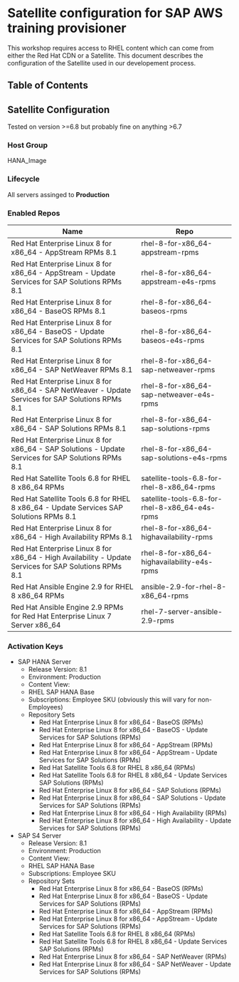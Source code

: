 # Satellite configuration for SAP AWS training provisioner

This workshop requires access to RHEL content which can come from either the Red Hat CDN or a Satellite. This document describes the configuration of the Satellite used in our developement process.

## Table of Contents


## Satellite Configuration
Tested on version >=6.8 but probably fine on anything >6.7
### Host Group
HANA_Image
### Lifecycle
All servers assinged to **Production**
### Enabled Repos
Name | Repo
-----|-----
Red Hat Enterprise Linux 8 for x86_64 - AppStream RPMs 8.1 | rhel-8-for-x86_64-appstream-rpms
Red Hat Enterprise Linux 8 for x86_64 - AppStream - Update Services for SAP Solutions RPMs 8.1 | rhel-8-for-x86_64-appstream-e4s-rpms
Red Hat Enterprise Linux 8 for x86_64 - BaseOS RPMs 8.1 | rhel-8-for-x86_64-baseos-rpms
Red Hat Enterprise Linux 8 for x86_64 - BaseOS - Update Services for SAP Solutions RPMs 8.1 | rhel-8-for-x86_64-baseos-e4s-rpms
Red Hat Enterprise Linux 8 for x86_64 - SAP NetWeaver RPMs 8.1 | rhel-8-for-x86_64-sap-netweaver-rpms
Red Hat Enterprise Linux 8 for x86_64 - SAP NetWeaver - Update Services for SAP Solutions RPMs 8.1 | rhel-8-for-x86_64-sap-netweaver-e4s-rpms
Red Hat Enterprise Linux 8 for x86_64 - SAP Solutions RPMs 8.1 | rhel-8-for-x86_64-sap-solutions-rpms
Red Hat Enterprise Linux 8 for x86_64 - SAP Solutions - Update Services for SAP Solutions RPMs 8.1 | rhel-8-for-x86_64-sap-solutions-e4s-rpms
Red Hat Satellite Tools 6.8 for RHEL 8 x86_64 RPMs | satellite-tools-6.8-for-rhel-8-x86_64-rpms
Red Hat Satellite Tools 6.8 for RHEL 8 x86_64 - Update Services SAP Solutions RPMs 8.1 | satellite-tools-6.8-for-rhel-8-x86_64-e4s-rpms
Red Hat Enterprise Linux 8 for x86_64 - High Availability RPMs 8.1 | rhel-8-for-x86_64-highavailability-rpms
Red Hat Enterprise Linux 8 for x86_64 - High Availability - Update Services for SAP Solutions RPMs 8.1 | rhel-8-for-x86_64-highavailability-e4s-rpms
Red Hat Ansible Engine 2.9 for RHEL 8 x86_64 RPMs | ansible-2.9-for-rhel-8-x86_64-rpms
Red Hat Ansible Engine 2.9 RPMs for Red Hat Enterprise Linux 7 Server x86_64 | rhel-7-server-ansible-2.9-rpms
### Activation Keys
* SAP HANA Server
  * Release Version: 8.1
  * Environment: Production
  * Content View: 
  * RHEL SAP HANA Base 
  * Subscriptions: Employee SKU (obviously this will vary for non-Employees)
  * Repository Sets
    * Red Hat Enterprise Linux 8 for x86_64 - BaseOS (RPMs)
    * Red Hat Enterprise Linux 8 for x86_64 - BaseOS - Update Services for SAP Solutions (RPMs)
    * Red Hat Enterprise Linux 8 for x86_64 - AppStream (RPMs)
    * Red Hat Enterprise Linux 8 for x86_64 - AppStream - Update Services for SAP Solutions (RPMs)
    * Red Hat Satellite Tools 6.8 for RHEL 8 x86_64 (RPMs)
    * Red Hat Satellite Tools 6.8 for RHEL 8 x86_64 - Update Services SAP Solutions (RPMs)
    * Red Hat Enterprise Linux 8 for x86_64 - SAP Solutions (RPMs)
    * Red Hat Enterprise Linux 8 for x86_64 - SAP Solutions - Update Services for SAP Solutions (RPMs)
    * Red Hat Enterprise Linux 8 for x86_64 - High Availability (RPMs)
    * Red Hat Enterprise Linux 8 for x86_64 - High Availability - Update Services for SAP Solutions (RPMs)
* SAP S4 Server
  * Release Version: 8.1
  * Environment: Production
  * Content View: 
  * RHEL SAP HANA Base 
  * Subscriptions: Employee SKU
  * Repository Sets
    * Red Hat Enterprise Linux 8 for x86_64 - BaseOS (RPMs)
    * Red Hat Enterprise Linux 8 for x86_64 - BaseOS - Update Services for SAP Solutions (RPMs)
    * Red Hat Enterprise Linux 8 for x86_64 - AppStream (RPMs)
    * Red Hat Enterprise Linux 8 for x86_64 - AppStream - Update Services for SAP Solutions (RPMs)
    * Red Hat Satellite Tools 6.8 for RHEL 8 x86_64 (RPMs)
    * Red Hat Satellite Tools 6.8 for RHEL 8 x86_64 - Update Services SAP Solutions (RPMs)
    * Red Hat Enterprise Linux 8 for x86_64 - SAP NetWeaver (RPMs)    
    * Red Hat Enterprise Linux 8 for x86_64 - SAP NetWeaver - Update Services for SAP Solutions (RPMs)

